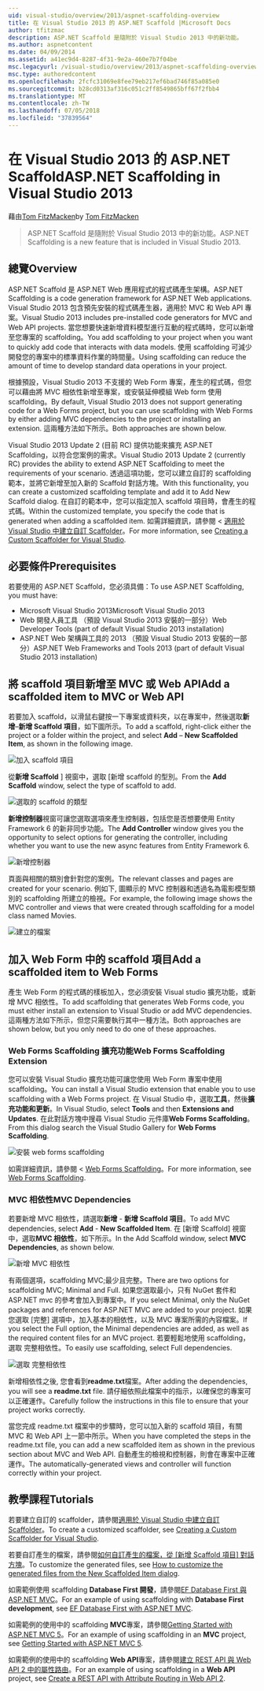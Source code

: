 ```yaml
---
uid: visual-studio/overview/2013/aspnet-scaffolding-overview
title: 在 Visual Studio 2013 的 ASP.NET Scaffold |Microsoft Docs
author: tfitzmac
description: ASP.NET Scaffold 是隨附於 Visual Studio 2013 中的新功能。
ms.author: aspnetcontent
ms.date: 04/09/2014
ms.assetid: a41ec9d4-8287-4f31-9e2a-460e7b7f04be
msc.legacyurl: /visual-studio/overview/2013/aspnet-scaffolding-overview
msc.type: authoredcontent
ms.openlocfilehash: 2fcfc31069e8fee79eb217ef6bad746f85a085e0
ms.sourcegitcommit: b28cd0313af316c051c2ff8549865bff67f2fbb4
ms.translationtype: MT
ms.contentlocale: zh-TW
ms.lasthandoff: 07/05/2018
ms.locfileid: "37839564"
---
```

<a name="aspnet-scaffolding-in-visual-studio-2013"></a><span data-ttu-id="867b5-103">在 Visual Studio 2013 的 ASP.NET Scaffold</span><span class="sxs-lookup"><span data-stu-id="867b5-103">ASP.NET Scaffolding in Visual Studio 2013</span></span>
====================
<span data-ttu-id="867b5-104">藉由[Tom FitzMacken](https://github.com/tfitzmac)</span><span class="sxs-lookup"><span data-stu-id="867b5-104">by [Tom FitzMacken](https://github.com/tfitzmac)</span></span>

> <span data-ttu-id="867b5-105">ASP.NET Scaffold 是隨附於 Visual Studio 2013 中的新功能。</span><span class="sxs-lookup"><span data-stu-id="867b5-105">ASP.NET Scaffolding is a new feature that is included in Visual Studio 2013.</span></span>


## <a name="overview"></a><span data-ttu-id="867b5-106">總覽</span><span class="sxs-lookup"><span data-stu-id="867b5-106">Overview</span></span>

<span data-ttu-id="867b5-107">ASP.NET Scaffold 是 ASP.NET Web 應用程式的程式碼產生架構。</span><span class="sxs-lookup"><span data-stu-id="867b5-107">ASP.NET Scaffolding is a code generation framework for ASP.NET Web applications.</span></span> <span data-ttu-id="867b5-108">Visual Studio 2013 包含預先安裝的程式碼產生器，適用於 MVC 和 Web API 專案。</span><span class="sxs-lookup"><span data-stu-id="867b5-108">Visual Studio 2013 includes pre-installed code generators for MVC and Web API projects.</span></span> <span data-ttu-id="867b5-109">當您想要快速新增資料模型進行互動的程式碼時，您可以新增至您專案的 scaffolding。</span><span class="sxs-lookup"><span data-stu-id="867b5-109">You add scaffolding to your project when you want to quickly add code that interacts with data models.</span></span> <span data-ttu-id="867b5-110">使用 scaffolding 可減少開發您的專案中的標準資料作業的時間量。</span><span class="sxs-lookup"><span data-stu-id="867b5-110">Using scaffolding can reduce the amount of time to develop standard data operations in your project.</span></span>

<span data-ttu-id="867b5-111">根據預設，Visual Studio 2013 不支援的 Web Form 專案，產生的程式碼，但您可以藉由將 MVC 相依性新增至專案，或安裝延伸模組 Web form 使用 scaffolding。</span><span class="sxs-lookup"><span data-stu-id="867b5-111">By default, Visual Studio 2013 does not support generating code for a Web Forms project, but you can use scaffolding with Web Forms by either adding MVC dependencies to the project or installing an extension.</span></span> <span data-ttu-id="867b5-112">這兩種方法如下所示。</span><span class="sxs-lookup"><span data-stu-id="867b5-112">Both approaches are shown below.</span></span>

<span data-ttu-id="867b5-113">Visual Studio 2013 Update 2 (目前 RC) 提供功能來擴充 ASP.NET Scaffolding，以符合您案例的需求。</span><span class="sxs-lookup"><span data-stu-id="867b5-113">Visual Studio 2013 Update 2 (currently RC) provides the ability to extend ASP.NET Scaffolding to meet the requirements of your scenario.</span></span> <span data-ttu-id="867b5-114">透過這項功能，您可以建立自訂的 scaffolding 範本，並將它新增至加入新的 Scaffold 對話方塊。</span><span class="sxs-lookup"><span data-stu-id="867b5-114">With this functionality, you can create a customized scaffolding template and add it to Add New Scaffold dialog.</span></span> <span data-ttu-id="867b5-115">在自訂的範本中，您可以指定加入 scaffold 項目時，會產生的程式碼。</span><span class="sxs-lookup"><span data-stu-id="867b5-115">Within the customized template, you specify the code that is generated when adding a scaffolded item.</span></span> <span data-ttu-id="867b5-116">如需詳細資訊，請參閱 <<c0> [ 適用於 Visual Studio 中建立自訂 Scaffolder](https://go.microsoft.com/fwlink/p/?LinkId=395029)。</span><span class="sxs-lookup"><span data-stu-id="867b5-116">For more information, see [Creating a Custom Scaffolder for Visual Studio](https://go.microsoft.com/fwlink/p/?LinkId=395029).</span></span>

## <a name="prerequisites"></a><span data-ttu-id="867b5-117">必要條件</span><span class="sxs-lookup"><span data-stu-id="867b5-117">Prerequisites</span></span>

<span data-ttu-id="867b5-118">若要使用的 ASP.NET Scaffold，您必須具備：</span><span class="sxs-lookup"><span data-stu-id="867b5-118">To use ASP.NET Scaffolding, you must have:</span></span>

- <span data-ttu-id="867b5-119">Microsoft Visual Studio 2013</span><span class="sxs-lookup"><span data-stu-id="867b5-119">Microsoft Visual Studio 2013</span></span>
- <span data-ttu-id="867b5-120">Web 開發人員工具 （預設 Visual Studio 2013 安裝的一部分）</span><span class="sxs-lookup"><span data-stu-id="867b5-120">Web Developer Tools (part of default Visual Studio 2013 installation)</span></span>
- <span data-ttu-id="867b5-121">ASP.NET Web 架構與工具的 2013 （預設 Visual Studio 2013 安裝的一部分）</span><span class="sxs-lookup"><span data-stu-id="867b5-121">ASP.NET Web Frameworks and Tools 2013 (part of default Visual Studio 2013 installation)</span></span>

## <a name="add-a-scaffolded-item-to-mvc-or-web-api"></a><span data-ttu-id="867b5-122">將 scaffold 項目新增至 MVC 或 Web API</span><span class="sxs-lookup"><span data-stu-id="867b5-122">Add a scaffolded item to MVC or Web API</span></span>

<span data-ttu-id="867b5-123">若要加入 scaffold，以滑鼠右鍵按一下專案或資料夾，以在專案中，然後選取**新增**–**新增 Scaffold 項目**，如下圖所示。</span><span class="sxs-lookup"><span data-stu-id="867b5-123">To add a scaffold, right-click either the project or a folder within the project, and select **Add** – **New Scaffolded Item**, as shown in the following image.</span></span>

![加入 scaffold 項目](aspnet-scaffolding-overview/_static/image1.png)

<span data-ttu-id="867b5-125">從**新增 Scaffold** ] 視窗中，選取 [新增 scaffold 的型別。</span><span class="sxs-lookup"><span data-stu-id="867b5-125">From the **Add Scaffold** window, select the type of scaffold to add.</span></span>

![選取的 scaffold 的類型](aspnet-scaffolding-overview/_static/image2.png)

<span data-ttu-id="867b5-127">**新增控制器**視窗可讓您選取選項來產生控制器，包括您是否想要使用 Entity Framework 6 的新非同步功能。</span><span class="sxs-lookup"><span data-stu-id="867b5-127">The **Add Controller** window gives you the opportunity to select options for generating the controller, including whether you want to use the new async features from Entity Framework 6.</span></span>

![新增控制器](aspnet-scaffolding-overview/_static/image3.png)

<span data-ttu-id="867b5-129">頁面與相關的類別會針對您的案例。</span><span class="sxs-lookup"><span data-stu-id="867b5-129">The relevant classes and pages are created for your scenario.</span></span> <span data-ttu-id="867b5-130">例如下, 圖顯示的 MVC 控制器和透過名為電影模型類別的 scaffolding 所建立的檢視。</span><span class="sxs-lookup"><span data-stu-id="867b5-130">For example, the following image shows the MVC controller and views that were created through scaffolding for a model class named Movies.</span></span>

![建立的檔案](aspnet-scaffolding-overview/_static/image4.png)

## <a name="add-a-scaffolded-item-to-web-forms"></a><span data-ttu-id="867b5-132">加入 Web Form 中的 scaffold 項目</span><span class="sxs-lookup"><span data-stu-id="867b5-132">Add a scaffolded item to Web Forms</span></span>

<span data-ttu-id="867b5-133">產生 Web Form 的程式碼的樣板加入，您必須安裝 Visual studio 擴充功能，或新增 MVC 相依性。</span><span class="sxs-lookup"><span data-stu-id="867b5-133">To add scaffolding that generates Web Forms code, you must either install an extension to Visual Studio or add MVC dependencies.</span></span> <span data-ttu-id="867b5-134">這兩種方法如下所示，但您只需要執行其中一種方法。</span><span class="sxs-lookup"><span data-stu-id="867b5-134">Both approaches are shown below, but you only need to do one of these approaches.</span></span>

### <a name="web-forms-scaffolding-extension"></a><span data-ttu-id="867b5-135">Web Forms Scaffolding 擴充功能</span><span class="sxs-lookup"><span data-stu-id="867b5-135">Web Forms Scaffolding Extension</span></span>

<span data-ttu-id="867b5-136">您可以安裝 Visual Studio 擴充功能可讓您使用 Web Form 專案中使用 scaffolding。</span><span class="sxs-lookup"><span data-stu-id="867b5-136">You can install a Visual Studio extension that enable you to use scaffolding with a Web Forms project.</span></span> <span data-ttu-id="867b5-137">在 Visual Studio 中，選取**工具**，然後**擴充功能和更新**。</span><span class="sxs-lookup"><span data-stu-id="867b5-137">In Visual Studio, select **Tools** and then **Extensions and Updates**.</span></span> <span data-ttu-id="867b5-138">在此對話方塊中搜尋 Visual Studio 元件庫**Web Forms Scaffolding**。</span><span class="sxs-lookup"><span data-stu-id="867b5-138">From this dialog search the Visual Studio Gallery for **Web Forms Scaffolding**.</span></span>

![安裝 web forms scaffolding](aspnet-scaffolding-overview/_static/image5.png)

<span data-ttu-id="867b5-140">如需詳細資訊，請參閱 < [Web Forms Scaffolding](https://go.microsoft.com/fwlink/p/?LinkId=396478)。</span><span class="sxs-lookup"><span data-stu-id="867b5-140">For more information, see [Web Forms Scaffolding](https://go.microsoft.com/fwlink/p/?LinkId=396478).</span></span>

### <a name="mvc-dependencies"></a><span data-ttu-id="867b5-141">MVC 相依性</span><span class="sxs-lookup"><span data-stu-id="867b5-141">MVC Dependencies</span></span>

<span data-ttu-id="867b5-142">若要新增 MVC 相依性，請選取**新增** - **新增 Scaffold 項目**。</span><span class="sxs-lookup"><span data-stu-id="867b5-142">To add MVC dependencies, select **Add** - **New Scaffolded Item**.</span></span> <span data-ttu-id="867b5-143">在 [新增 Scaffold] 視窗中，選取**MVC 相依性**，如下所示。</span><span class="sxs-lookup"><span data-stu-id="867b5-143">In the Add Scaffold window, select **MVC Dependencies**, as shown below.</span></span>

![新增 MVC 相依性](aspnet-scaffolding-overview/_static/image6.png)

<span data-ttu-id="867b5-145">有兩個選項，scaffolding MVC;最少且完整。</span><span class="sxs-lookup"><span data-stu-id="867b5-145">There are two options for scaffolding MVC; Minimal and Full.</span></span> <span data-ttu-id="867b5-146">如果您選取最小，只有 NuGet 套件和 ASP.NET mvc 的參考會加入到專案中。</span><span class="sxs-lookup"><span data-stu-id="867b5-146">If you select Minimal, only the NuGet packages and references for ASP.NET MVC are added to your project.</span></span> <span data-ttu-id="867b5-147">如果您選取 [完整] 選項中，加入基本的相依性，以及 MVC 專案所需的內容檔案。</span><span class="sxs-lookup"><span data-stu-id="867b5-147">If you select the Full option, the Minimal dependencies are added, as well as the required content files for an MVC project.</span></span> <span data-ttu-id="867b5-148">若要輕鬆地使用 scaffolding，選取 完整相依性。</span><span class="sxs-lookup"><span data-stu-id="867b5-148">To easily use scaffolding, select Full dependencies.</span></span>

![選取 完整相依性](aspnet-scaffolding-overview/_static/image7.png)

<span data-ttu-id="867b5-150">新增相依性之後, 您會看到**readme.txt**檔案。</span><span class="sxs-lookup"><span data-stu-id="867b5-150">After adding the dependencies, you will see a **readme.txt** file.</span></span> <span data-ttu-id="867b5-151">請仔細依照此檔案中的指示，以確保您的專案可以正確運作。</span><span class="sxs-lookup"><span data-stu-id="867b5-151">Carefully follow the instructions in this file to ensure that your project works correctly.</span></span>

<span data-ttu-id="867b5-152">當您完成 readme.txt 檔案中的步驟時，您可以加入新的 scaffold 項目，有關 MVC 和 Web API 上一節中所示。</span><span class="sxs-lookup"><span data-stu-id="867b5-152">When you have completed the steps in the readme.txt file, you can add a new scaffolded item as shown in the previous section about MVC and Web API.</span></span> <span data-ttu-id="867b5-153">自動產生的檢視和控制器，則會在專案中正確運作。</span><span class="sxs-lookup"><span data-stu-id="867b5-153">The automatically-generated views and controller will function correctly within your project.</span></span>

## <a name="tutorials"></a><span data-ttu-id="867b5-154">教學課程</span><span class="sxs-lookup"><span data-stu-id="867b5-154">Tutorials</span></span>

<span data-ttu-id="867b5-155">若要建立自訂的 scaffolder，請參閱[適用於 Visual Studio 中建立自訂 Scaffolder](https://go.microsoft.com/fwlink/p/?LinkId=395029)。</span><span class="sxs-lookup"><span data-stu-id="867b5-155">To create a customized scaffolder, see [Creating a Custom Scaffolder for Visual Studio](https://go.microsoft.com/fwlink/p/?LinkId=395029).</span></span>

<span data-ttu-id="867b5-156">若要自訂產生的檔案，請參閱[如何自訂產生的檔案，從 [新增 Scaffold 項目] 對話方塊](https://blogs.msdn.com/b/webdev/archive/2013/12/26/how-to-customize-the-generated-files-from-the-new-scaffolded-item-dialog.aspx)。</span><span class="sxs-lookup"><span data-stu-id="867b5-156">To customize the generated files, see [How to customize the generated files from the New Scaffolded Item dialog](https://blogs.msdn.com/b/webdev/archive/2013/12/26/how-to-customize-the-generated-files-from-the-new-scaffolded-item-dialog.aspx).</span></span>

<span data-ttu-id="867b5-157">如需範例使用 scaffolding **Database First 開發**，請參閱[EF Database First 與 ASP.NET MVC](../../../mvc/overview/getting-started/database-first-development/setting-up-database.md)。</span><span class="sxs-lookup"><span data-stu-id="867b5-157">For an example of using scaffolding with **Database First development**, see [EF Database First with ASP.NET MVC](../../../mvc/overview/getting-started/database-first-development/setting-up-database.md).</span></span>

<span data-ttu-id="867b5-158">如需範例的使用中的 scaffolding **MVC**專案，請參閱[Getting Started with ASP.NET MVC 5](../../../mvc/overview/getting-started/introduction/getting-started.md)。</span><span class="sxs-lookup"><span data-stu-id="867b5-158">For an example of using scaffolding in an **MVC** project, see [Getting Started with ASP.NET MVC 5](../../../mvc/overview/getting-started/introduction/getting-started.md).</span></span>

<span data-ttu-id="867b5-159">如需範例的使用中的 scaffolding **Web API**專案，請參閱[建立 REST API 與 Web API 2 中的屬性路由](../../../web-api/overview/web-api-routing-and-actions/create-a-rest-api-with-attribute-routing.md)。</span><span class="sxs-lookup"><span data-stu-id="867b5-159">For an example of using scaffolding in a **Web API** project, see [Create a REST API with Attribute Routing in Web API 2](../../../web-api/overview/web-api-routing-and-actions/create-a-rest-api-with-attribute-routing.md).</span></span>

